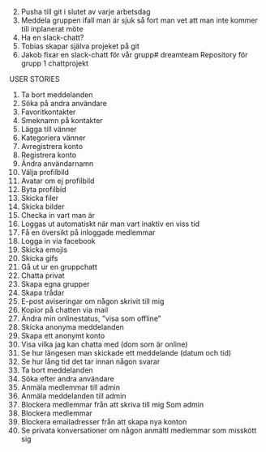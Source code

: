 
2) Pusha till git i slutet av varje arbetsdag
3) Meddela gruppen ifall man är sjuk så fort man vet att man inte kommer till inplanerat möte
4) Ha en slack-chatt?
5) Tobias skapar själva projeket på git
6) Jakob fixar en slack-chatt för vår grupp# dreamteam
Repository för grupp 1  chattprojekt


USER STORIES
1.	Ta bort meddelanden
2.	Söka på andra användare
3.	Favoritkontakter
4.	Smeknamn på kontakter
5.	Lägga till vänner
6.	Kategoriera vänner
7.	Avregistrera konto
8.	Registrera konto
9.	Ändra användarnamn
10.	Välja profilbild
11.	Avatar om ej profilbild
12.	Byta profilbid
13.	Skicka filer
14.	Skicka bilder
15.	Checka in vart man är
16.	Loggas ut automatiskt när man vart inaktiv en viss tid
17.	Få en översikt på inloggade medlemmar
18.	Logga in via facebook
19.	Skicka emojis
20.	Skicka gifs
21.	Gå ut ur en gruppchatt
22.	Chatta privat
23.	Skapa egna grupper
24.	Skapa trådar
25.	E-post aviseringar om någon skrivit till mig
26.	Kopior på chatten via mail
27.	Ändra min onlinestatus, ”visa som offline”
28.	Skicka anonyma meddelanden
29.	Skapa ett anonymt konto
30.	Visa vilka jag kan chatta med (dom som är online)
31.	Se hur längesen man skickade ett meddelande (datum och tid)
32.	Se hur lång tid det tar innan någon svarar
33.	Ta bort meddelanden
34.	Söka efter andra användare
35.	Anmäla medlemmar till admin
36.	Anmäla meddelanden till admin
37.	Blockera medlemmar från att skriva till mig
Som admin
1.	Blockera medlemmar
2.	Blockera emailadresser från att skapa nya konton
3.	Se privata konversationer om någon anmältl medlemmar som misskött sig 
